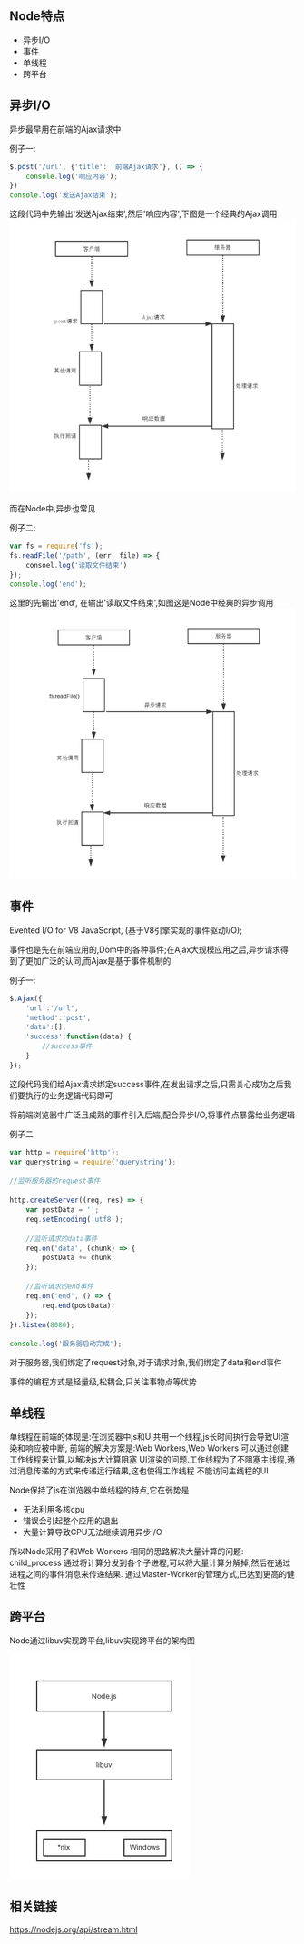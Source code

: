 ## Node特点

* 异步I/O
* 事件
* 单线程
* 跨平台

## 异步I/O

异步最早用在前端的Ajax请求中

例子一:
```js
$.post('/url', {'title': '前端Ajax请求'}, () => {
    console.log('响应内容');
})
console.log('发送Ajax结束');
```

这段代码中先输出'发送Ajax结束',然后'响应内容',下图是一个经典的Ajax调用
![AJAX请求.png](https://github.com/WenNingZhang/learnNode/blob/master/README/picture/AJAX请求.png?raw=true)

而在Node中,异步也常见

例子二:
```js
var fs = require('fs');
fs.readFile('/path', (err, file) => {
    consoel.log('读取文件结束')
});
console.log('end');
```

这里的先输出'end', 在输出'读取文件结束',如图这是Node中经典的异步调用
![Node异步请求.png](https://github.com/WenNingZhang/learnNode/blob/master/README/picture/Node异步请求.png?raw=true)

## 事件
Evented I/O for V8 JavaScript, (基于V8引擎实现的事件驱动I/O);

事件也是先在前端应用的,Dom中的各种事件;在Ajax大规模应用之后,异步请求得到了更加广泛的认同,而Ajax是基于事件机制的

例子一:
```js
$.Ajax({
	'url':'/url',
	'method':'post',
	'data':[],
	'success':function(data) {
		//success事件
	}
});
```
这段代码我们给Ajax请求绑定success事件,在发出请求之后,只需关心成功之后我们要执行的业务逻辑代码即可

将前端浏览器中广泛且成熟的事件引入后端,配合异步I/O,将事件点暴露给业务逻辑

例子二
```js
var http = require('http');
var querystring = require('querystring');

//监听服务器的request事件

http.createServer((req, res) => {
    var postData = '';
    req.setEncoding('utf8');

    //监听请求的data事件
    req.on('data', (chunk) => {
        postData += chunk;
    });

    //监听请求的end事件
    req.on('end', () => {
        req.end(postData);
    });
}).listen(8080);

console.log('服务器启动完成');
```

对于服务器,我们绑定了request对象,对于请求对象,我们绑定了data和end事件

事件的编程方式是轻量级,松耦合,只关注事物点等优势

## 单线程

单线程在前端的体现是:在浏览器中js和UI共用一个线程,js长时间执行会导致UI渲染和响应被中断,
前端的解决方案是:Web Workers,Web Workers 可以通过创建工作线程来计算,以解决js大计算阻塞
UI渲染的问题.工作线程为了不阻塞主线程,通过消息传递的方式来传递运行结果,这也使得工作线程
不能访问主线程的UI

Node保持了js在浏览器中单线程的特点,它在弱势是
* 无法利用多核cpu
* 错误会引起整个应用的退出
* 大量计算导致CPU无法继续调用异步I/O

所以Node采用了和Web Workers 相同的思路解决大量计算的问题: child_process
通过将计算分发到各个子进程,可以将大量计算分解掉,然后在通过进程之间的事件消息来传递结果.
通过Master-Worker的管理方式,已达到更高的健壮性

## 跨平台

Node通过libuv实现跨平台,libuv实现跨平台的架构图

![libuv实现跨平台.png](https://github.com/WenNingZhang/learnNode/blob/master/README/picture/libuv实现跨平台.png?raw=true)

## 相关链接

https://nodejs.org/api/stream.html
